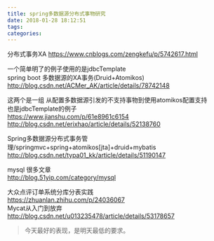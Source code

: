 ```yaml
---
title: spring多数据源分布式事物研究
date: 2018-01-28 18:12:51
tags:
categories:
---
```


分布式事务XA  https://www.cnblogs.com/zengkefu/p/5742617.html  

一个简单明了的例子使用的是jdbcTemplate  
spring boot 多数据源的XA事务(Druid+Atomikos) http://blog.csdn.net/ACMer_AK/article/details/78742148  

这两个是一组 从配置多数据源引发的不支持事物到使用atomikos配置支持  
也是jdbcTemplate的例子  
https://www.jianshu.com/p/61e8961c6154  
http://blog.csdn.net/erixhao/article/details/52138760  

Spring多数据源分布式事务管理/springmvc+spring+atomikos[jta]+druid+mybatis  
http://blog.csdn.net/typa01_kk/article/details/51190147  


mysql 很多文章  
http://blog.51yip.com/category/mysql  


大众点评订单系统分库分表实践  
https://zhuanlan.zhihu.com/p/24036067  
Mycat从入门到放弃  
http://blog.csdn.net/u013235478/article/details/53178657



<blockquote class="blockquote-center">今天最好的表现，是明天最低的要求。</blockquote>